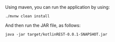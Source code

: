Using maven, you can run the application by using: 
    
    ./mvnw clean install
And then run the JAR file, as follows:
    
    java -jar target/kotlinREST-0.0.1-SNAPSHOT.jar
                     
